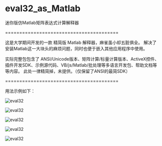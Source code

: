 ﻿# eval32_as_Matlab

迷你版仿Matlab矩阵表达式计算解释器

========================================

这是大学期间开发的一款 精简版 Matlab 解释器，麻雀虽小却五脏俱全。
解决了安装Matlab这一大块头的麻烦问题，同时也便于嵌入其他应用程序中使用。

实际完整包包含了 ANSI/Unicode版本、矩阵计算/标量计算版本、ActiveX控件、
    插件开发SDK、示例源代码、VB/js/Matlab/批处理等多语言开发包、帮助文档等等内容。
此处一律精简掉，未提供。（仅保留了ANSI的最简SDK）

========================================

用法示例如下：

![eval32](https://github.com/tankaishuai/eval32_as_Matlab/doc/1.jpg)

![eval32](https://github.com/tankaishuai/eval32_as_Matlab/doc/2.jpg)

![eval32](https://github.com/tankaishuai/eval32_as_Matlab/doc/3.jpg)

![eval32](https://github.com/tankaishuai/eval32_as_Matlab/doc/4.jpg)

![eval32](https://github.com/tankaishuai/eval32_as_Matlab/doc/5.jpg)
